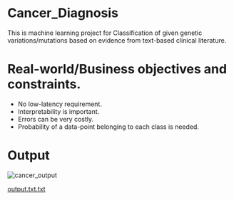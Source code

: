 # Cancer_Diagnosis
This is machine learning project for Classification of given genetic variations/mutations based on evidence from text-based clinical literature.


<h1>Real-world/Business objectives and constraints.</h1>
  
* No low-latency requirement.
* Interpretability is important.
* Errors can be very costly.
* Probability of a data-point belonging to each class is needed.

<h1>Output</h1>
  
![cancer_output](https://user-images.githubusercontent.com/104637675/169701757-a016b90a-e8eb-4d4a-b900-f28971a0d6fb.png)


[output.txt.txt](https://github.com/RautBalaji/Cancer_Diagnosis/files/8749683/output.txt.txt)

